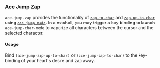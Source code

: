 ### Ace Jump Zap

`ace-jump-zap` provides the functionality of [`zap-to-char`](http://www.emacswiki.org/emacs/ZapToChar) and [`zap-up-to-char`](http://www.emacswiki.org/emacs/ZapUpToChar) using [`ace-jump-mode`](https://github.com/winterTTr/ace-jump-mode). In a nutshell, you may trigger a key-binding to launch `ace-jump-char-mode` to vaporize all characters between the cursor and the selected character.

<!-- #### Installation -->

<!-- Install from [MELPA](melpa.milkbox.net) with `package-install ace-jump-zap`, or drop `ace-jump-mode.el` and `ace-jump-zap.el` into your load path. -->

#### Usage

Bind `(ace-jump-zap-up-to-char)` or `(ace-jump-zap-to-char)` to the key-binding of your heart's desire and zap away.
